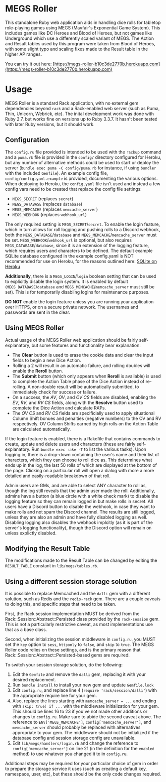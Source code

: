 # MEGS Roller
This standalone Ruby web application aids in handling dice rolls for tabletop role-playing games using MEGS (Mayfair's Exponential Game System). This includes games like DC Heroes and Blood of Heroes, but not games like Underground which use a differently scaled variant of MEGS. The Action and Result tables used by this program were taken from Blood of Heroes, with some slight typo and scaling fixes made to the Result table in the higher AP ranges.


You can try it out here: [https://megs-roller-b10c3de2770b.herokuapp.com](https://megs-roller-b10c3de2770b.herokuapp.com)

# Usage
MEGS Roller is a standard Rack application, with no external gem dependencies beyond `rack` and a Rack-enabled web server (such as Puma, Thin, Unicorn, Webrick, etc).  The inital development work was done with Ruby 2.7, but works fine on versions up to Ruby 3.3.7. It hasn't been tested with later Ruby versions, but it should work.

## Configuration
The `config.ru` file provided is intended to be used with the `rackup` command and a `puma.rb` file is provided in the `config/` directory configured for Heroku, but any number of alternative methods could be used to start or deploy the server (`bundle exec puma -C config/puma.rb` for instance, if using `bundler` with the included `Gemfile`). An example config file, `config/config.yaml.example` is provided, documenting the various options. When deploying to Heroku, the `config.yaml` file isn't used and instead a few config vars need to be created that replace the config file settings:

* `MEGS_SECRET` (replaces `secret`)
* `MEGS_DATABASE` (replaces `database`)
* `MEGS_MEMCACHE` (replaces `memcache_server`)
* `MEGS_WEBHOOK` (replaces `webhook_url`)

The only required setting is `MEGS_SECRET`/`secret`. To enable the login feature, which in turn allows for roll logging and pushing rolls to a Discord webhook, both the `MEGS_DATABASE`/`database` and `MEGS_MEMCACHE`/`memcache_server` must be set. `MEGS_WEBHOOK`/`webhook_url` is optional, but also requires `MEGS_DATABASE`/`database`, since it is an extension of the logging feature, which requires users and characters to be defined. The default example SQLite database configured in the example config.yaml is NOT recommended for use on Heroku, for the reasons outlined here: [SQLite on Heroku](https://devcenter.heroku.com/articles/sqlite3)

**Additionally**, there is a `MEGS_LOGIN`/`login` boolean setting that can be used to explicitly disable the login system. It is enabled by default (`MEGS_DATABASE`/`database` and `MEGS_MEMCACHE`/`memcache_server` must still be set). This is for temporarily disabling logins for maintenance purposes.

__**DO NOT**__ enable the login feature unless you are running your application over HTTPS, or on a secure private network. The usernames and passwords are sent in the clear.

## Using MEGS Roller
Actual usage of the MEGS Roller web application should be fairly self-explanatory, but some features and functionality bear explanation:

* The **Clear** button is used to erase the cookie data and clear the input fields to begin a new Dice Action.
* Rolling a 2 will result in an automatic failure, and rolling doubles will enable the **Reroll** button.
* The **Submit** button (which only appears when **Reroll** is available) is used to complete the Action Table phase of the Dice Action instead of re-rolling. A non-double result will be automatically submitted, to immediately check for success or failure.
* On a success, the *AV*, *OV*, and *OV CS* fields are disabled, enabling the *EV*, *RV*, and *RV CS* fields, along with the **Resolve** button used to complete the Dice Action and calculate RAPs.
* The *OV CS* and *RV CS* fields are specificially used to apply situational Column Shift bonues and penalties (negative numbers) to the OV and RV respectively. OV Column Shifts earned by high rolls on the Action Table are calculated automatically. 

If the login feature is enabled, there is a Rakefile that contains commands to create, update and delete users and characters (these are fairly self-explanatory. Run `bundle exec rake -T` to list the various tasks). Upon logging in, there is a drop-down containing the user's name and their list of characters, which they can choose to roll dice as. This determines what ends up in the log, the last 50 rolls of which are displayed at the bottom of the page. Clicking on a particular roll will open a dialog with more a more detailed and easily-readable breakdown of that roll.

Admin users are GMs, and are able to select ANY character to roll as, though the log still reveals that the admin user made the roll. Additionally, admins have a button (a blue circle with a white check mark) to disable the logging feature so they can remain logged in but make rolls in secret. All users have a Discord button to disable the webhook, in case they want to make rolls and not spam the Discord channel. The results are still logged, unless they are also an admin and have fully disabled logging as well. Disabling logging also disables the webhook implcitly (as it is part of the server's logging functionality), though the Discord option will remain on unless explictly disabled.

## Modifying the Result Table
The modifications made to the Result Table can be changed by editing the `RESULT_TABLE` constant in `lib/megs/tables.rb`.

## Using a different session storage solution
It is possible to replace Memcached and the `dalli` gem with a different solution, such as Redis and the `redis-rack` gem. There are a couple caveats to doing this, and specific steps that need to be taken.

First, the Rack session implementation MUST be derived from the Rack::Session::Abstract::Persisted class provided by the `rack-session` gem. This is not a particularly restrictive caveat, as most implementations use that as a base class.

Second, when initializing the session middleware in `config.ru`, you MUST set the `key` option to `sess`, `httponly` to `false`, and `skip` to `true`. The MEGS Roller code relies on these settings, and is the primary reason that Rack::Session::Abstract::Persisted-based gems are required.

To switch your session storage solution, do the following:

1. Edit the `Gemfile` and remove the `dalli` gem, replacing it with your desired replacement.
2. Run `bundle install` to install your new gem and update `Gemfile.lock`
3. Edit `config.ru`, and replace line 4 (`require 'rack/session/dalli'`) with the appropriate require line for your gem.
4. Also, replace the lines starting with `memcache_server = ...` and ending with `skip: true) if ...` with the middleware initialization for your gem. This should be lines 16 to 23 if you've not made other additions or changes to `config.ru`. Make sure to abide the second caveat above. The reference to `ENV['MEGS_MEMCACHE']`, `config['memcache_server']`, and `memcache_server` should probably be replaced with alternatives appropriate to your gem. The middleware should not be initialized if the database config and session storage config are unavailable.
5. Edit `lib/megs/handlers/login.rb` and change the reference to `config['memcache_server']` on line 21 (in the definition for the `enabled` method) to use whatever you changed it to in `config.ru`.

Additional steps may be required for your particular choice of gem in order to prepare the storage service it uses (such as creating a default key, namespace, user, etc), but these should be the only code changes required.
